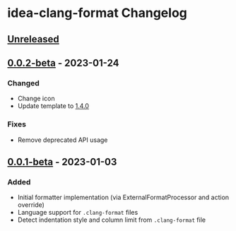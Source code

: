 <!-- Keep a Changelog guide -> https://keepachangelog.com -->

# idea-clang-format Changelog

## [Unreleased]

## [0.0.2-beta] - 2023-01-24

### Changed
- Change icon
- Update template to [1.4.0](https://github.com/JetBrains/intellij-platform-plugin-template/releases/tag/v1.4.0)

### Fixes
- Remove deprecated API usage

## [0.0.1-beta] - 2023-01-03

### Added
- Initial formatter implementation (via ExternalFormatProcessor and action override)
- Language support for `.clang-format` files
- Detect indentation style and column limit from `.clang-format` file

[Unreleased]: https://github.com/aarcangeli/idea-clang-format/compare/v0.0.2-beta...HEAD
[0.0.2-beta]: https://github.com/aarcangeli/idea-clang-format/compare/v0.0.1-beta...v0.0.2-beta
[0.0.1-beta]: https://github.com/aarcangeli/idea-clang-format/commits/v0.0.1-beta
